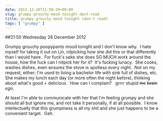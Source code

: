```yaml
---
date: 2012-12-26T21:50:39+09:00
slug: grumpy-grouchy-mood-tonight-dont-read
title: grumpy grouchy mood tonight (don't read)
tags: [ "grumpy" ]
---
```


##21:50 Wednesday 26 December 2012

Grumpy grouchy poopypants mood tonight and I don't know why.  I hate myself for taking it out on Lin, nitpicking how she did this or that differently than I would have.  For fuck's sake she does SO MUCH work around the house, how the fuck can I nitpick her for it?  It's fucking lunacy.  She cooks, washes dishes, even ensures the stove is spotless every night.  Not on my request, either; I'm used to living a bachelor life with sink full of dishes, etc.  She makes my lunch each day (or more often the night before), thinking about what's good + delicious.  How can I complain?   grrrr stupid <del>me</del> <del>brain</del> _ego_.

At least I'm able to communicate with her that I'm feeling grumpy and she should all but ignore me, and not take it personally, if at all possible.  I know intellectually that this grumpiness is all my shit and she just happens to be a convenient target.  Gah.
